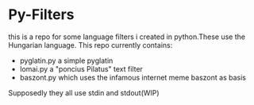 Py-Filters
==========

this is a repo for some language filters i created in python.These use the Hungarian language.
This repo currently contains:

 * pyglatin.py a simple pyglatin
 * lomai.py a "poncius Pilatus" text filter
 * baszont.py which uses the infamous internet meme baszont as basis

Supposedly they all use stdin and stdout(WIP)

